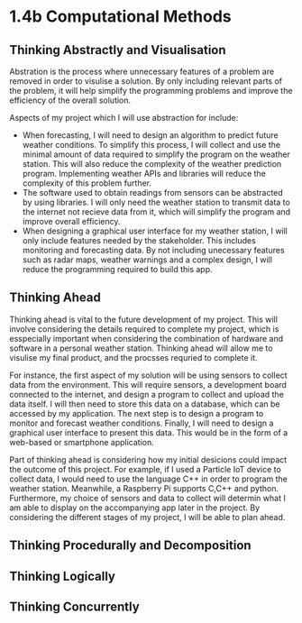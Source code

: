 # 1.4b Computational Methods

## Thinking Abstractly and Visualisation

Abstration is the process where unnecessary features of a problem are removed in order to visulise a solution. By only including relevant parts of the problem, it will help simplify the programming problems and improve the efficiency of the overall solution.

Aspects of my project which I will use abstraction for include:

* When forecasting, I will need to design an algorithm to predict future weather conditions. To simplify this process, I will collect and use the minimal amount of data required to simplify the program on the weather station. This will also reduce the complexity of the weather prediction program. Implementing weather APIs and libraries will reduce the complexity of this problem further.
* The software used to obtain readings from sensors can be abstracted by using libraries. I will only need the weather station to transmit data to the internet not recieve data from it, which will simplify the program and improve overall efficiency.
* When designing a graphical user interface for my weather station, I will only include features needed by the stakeholder. This includes monitoring and forecasting data. By not including unecessary features such as radar maps, weather warnings and a complex design, I will reduce the programming required to build this app.

## Thinking Ahead

Thinking ahead is vital to the future development of my project. This will involve considering the details required to complete my project, which is esspecially important when considering the combination of hardware and software in a personal weather station. Thinking ahead will allow me to visulise my final product, and the procsses requried to complete it.

For instance, the first aspect of my solution will be using sensors to collect data from the environment. This will require sensors, a development board connected to the internet, and design a program to collect and upload the data itself. I will then need to store this data on a database, which can be accessed by my application. The next step is to design a program to monitor and forecast weather conditions. Finally, I will need to design a graphical user interface to present this data. This would be in the form of a web-based or smartphone application.

Part of thinking ahead is considering how my initial desicions could impact the outcome of this project. For example, if I used a Particle IoT device to collect data, I would need to use the language C++ in order to program the weather station. Meanwhile, a Raspberry Pi supports C,C++ and python. Furthermore, my choice of sensors and data to collect will determin what I am able to display on the accompanying app later in the project. By considering the different stages of my project, I will be able to plan ahead.



## Thinking Procedurally and Decomposition

## Thinking Logically

## Thinking Concurrently
